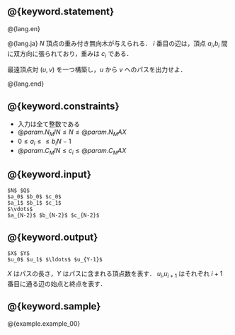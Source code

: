 ## @{keyword.statement}

@{lang.en}

@{lang.ja}
$N$ 頂点の重み付き無向木が与えられる．
$i$ 番目の辺は，頂点 $a_i$,$b_i$ 間に双方向に張られており，重みは $c_i$ である．

最遠頂点対 $(u, v)$ を一つ構築し，$u$ から $v$ へのパスを出力せよ． 

@{lang.end}

## @{keyword.constraints}

- 入力は全て整数である
- $@{param.N_MIN} \leq N \leq @{param.N_MAX}$
- $0 \leq a_i \leq \leq b_i N - 1$
- $@{param.C_MIN} \leq c_i \leq @{param.C_MAX}$

## @{keyword.input}

```
$N$ $Q$
$a_0$ $b_0$ $c_0$
$a_1$ $b_1$ $c_1$
$\vdots$
$a_{N-2}$ $b_{N-2}$ $c_{N-2}$
```

## @{keyword.output}

```
$X$ $Y$
$u_0$ $u_1$ $\ldots$ $u_{Y-1}$
```
$X$ はパスの長さ，$Y$ はパスに含まれる頂点数を表す．
$u_i$,$u_{i+1}$ はそれぞれ $i+1$ 番目に通る辺の始点と終点を表す．

## @{keyword.sample}

@{example.example_00}
